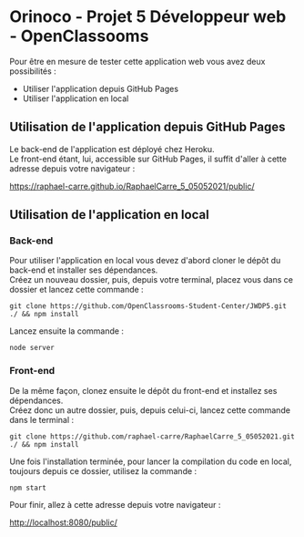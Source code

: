 Orinoco - Projet 5 Développeur web - OpenClassooms
==================================================

Pour être en mesure de tester cette application web vous avez deux possibilités :
- Utiliser l'application depuis GitHub Pages
- Utiliser l'application en local


Utilisation de l'application depuis GitHub Pages
------------------------------------------------

Le back-end de l'application est déployé chez Heroku.  
Le front-end étant, lui, accessible sur GitHub Pages, il suffit d'aller à cette adresse depuis votre navigateur :

<https://raphael-carre.github.io/RaphaelCarre_5_05052021/public/>


Utilisation de l'application en local
-------------------------------------

### Back-end

Pour utiliser l'application en local vous devez d'abord cloner le dépôt du back-end et installer ses dépendances.  
Créez un nouveau dossier, puis, depuis votre terminal, placez vous dans ce dossier et lancez cette commande :

    git clone https://github.com/OpenClassrooms-Student-Center/JWDP5.git ./ && npm install

Lancez ensuite la commande :

    node server

### Front-end

De la même façon, clonez ensuite le dépôt du front-end et installez ses dépendances.  
Créez donc un autre dossier, puis, depuis celui-ci, lancez cette commande dans le terminal :

    git clone https://github.com/raphael-carre/RaphaelCarre_5_05052021.git ./ && npm install

Une fois l'installation terminée, pour lancer la compilation du code en local, toujours depuis ce dossier, utilisez la commande  :

    npm start

Pour finir, allez à cette adresse depuis votre navigateur :

<http://localhost:8080/public/>